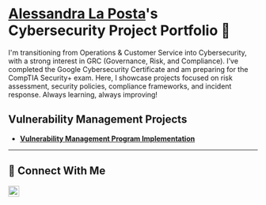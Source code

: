 # <a href="https://www.linkedin.com/in/alessandralp/">Alessandra La Posta</a>'s Cybersecurity Project Portfolio 🔐

I'm transitioning from Operations & Customer Service into Cybersecurity, with a strong interest in GRC (Governance, Risk, and Compliance). I’ve completed the Google Cybersecurity Certificate and am preparing for the CompTIA Security+ exam. Here, I showcase projects focused on risk assessment, security policies, compliance frameworks, and incident response. Always learning, always improving!


## Vulnerability Management Projects

- **[Vulnerability Management Program Implementation](https://github.com/alessandralp/vulnerability-management-program)**
<hr/>

## 🤳 Connect With Me

[<img align="left" alt="___________ | LinkedIn" width="22px" src="https://cdn.jsdelivr.net/npm/simple-icons@v3/icons/linkedin.svg" />][linkedin]

[linkedin]: https://www.linkedin.com/in/alessandra-la-posta/



<!--
<img width="35" alt="image" src="https://github.com/user-attachments/assets/2f41c7cd-5ea8-4475-b451-a37161b6c3fb"> 
<img width="35" alt="image" src="https://github.com/user-attachments/assets/77649969-9910-4994-8b96-74a116cfb2a8">
-->
